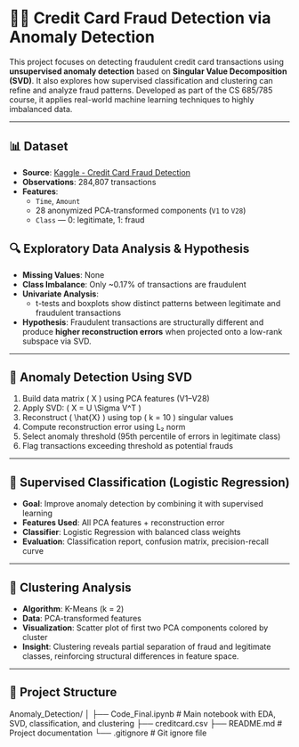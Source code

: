 # 🕵️‍♂️ Credit Card Fraud Detection via Anomaly Detection

This project focuses on detecting fraudulent credit card transactions using **unsupervised anomaly detection** based on **Singular Value Decomposition (SVD)**. It also explores how supervised classification and clustering can refine and analyze fraud patterns. Developed as part of the CS 685/785 course, it applies real-world machine learning techniques to highly imbalanced data.

---

## 📊 Dataset

- **Source**: [Kaggle - Credit Card Fraud Detection](https://www.kaggle.com/datasets/mlg-ulb/creditcardfraud)
- **Observations**: 284,807 transactions
- **Features**:
  - `Time`, `Amount`
  - 28 anonymized PCA-transformed components (`V1` to `V28`)
  - `Class` — 0: legitimate, 1: fraud

## 🔍 Exploratory Data Analysis & Hypothesis

- **Missing Values**: None
- **Class Imbalance**: Only ~0.17% of transactions are fraudulent
- **Univariate Analysis**:
  - t-tests and boxplots show distinct patterns between legitimate and fraudulent transactions
- **Hypothesis**:
  Fraudulent transactions are structurally different and produce **higher reconstruction errors** when projected onto a low-rank subspace via SVD.

---

## 🧠 Anomaly Detection Using SVD

1. Build data matrix \( X \) using PCA features (V1–V28)
2. Apply SVD: \( X = U \Sigma V^T \)
3. Reconstruct \( \hat{X} \) using top \( k = 10 \) singular values
4. Compute reconstruction error using L₂ norm
5. Select anomaly threshold (95th percentile of errors in legitimate class)
6. Flag transactions exceeding threshold as potential frauds

---

## 🤖 Supervised Classification (Logistic Regression)

- **Goal**: Improve anomaly detection by combining it with supervised learning
- **Features Used**: All PCA features + reconstruction error
- **Classifier**: Logistic Regression with balanced class weights
- **Evaluation**: Classification report, confusion matrix, precision-recall curve

---

## 🧩 Clustering Analysis

- **Algorithm**: K-Means (k = 2)
- **Data**: PCA-transformed features
- **Visualization**: Scatter plot of first two PCA components colored by cluster
- **Insight**: Clustering reveals partial separation of fraud and legitimate classes, reinforcing structural differences in feature space.

---

## 📁 Project Structure
Anomaly_Detection/
│
├── Code_Final.ipynb # Main notebook with EDA, SVD, classification, and clustering
├── creditcard.csv 
├── README.md # Project documentation
└── .gitignore # Git ignore file


